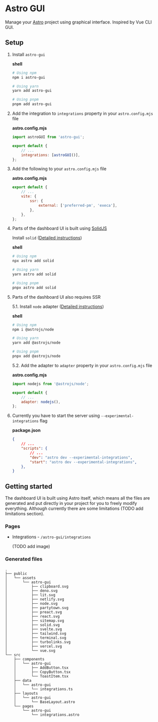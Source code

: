# Astro GUI

Manage your [Astro](https://astro.build) project using graphical interface. Inspired by Vue CLI GUI.

## Setup

1. Install `astro-gui`

    **shell**

    ```sh
    # Using npm
    npm i astro-gui

    # Using yarn
    yarn add astro-gui

    # Using pnpm
    pnpm add astro-gui
    ```

2. Add the integration to `integrations` property in your `astro.config.mjs` file

    **astro.config.mjs**

    ```js
    import astroGUI from 'astro-gui';

    export default {
        // ...
        integrations: [astroGUI()],
    };
    ```

3. Add the following to your `astro.config.mjs` file

    **astro.config.mjs**

    ```js
    export default {
        // ...
        vite: {
            ssr: {
                external: ['preferred-pm', 'execa'],
            },
        },
    };
    ```

4. Parts of the dashboard UI is built using [SolidJS](https://www.solidjs.com/)

    Install `solid` ([Detailed instructions](https://github.com/withastro/astro/tree/main/packages/integrations/solid))

    **shell**

    ```sh
    # Using npm
    npx astro add solid

    # Using yarn
    yarn astro add solid

    # Using pnpm
    pnpx astro add solid
    ```

5. Parts of the dashboard UI also requires SSR

    5.1. Install `node` adapter ([Detailed instructions](https://github.com/withastro/astro/tree/main/packages/integrations/node))

    **shell**

    ```sh
    # Using npm
    npm i @astrojs/node

    # Using yarn
    yarn add @astrojs/node

    # Using pnpm
    pnpx add @astrojs/node
    ```
    
    5.2. Add the adapter to `adapter` property in your `astro.config.mjs` file

    **astro.config.mjs**

    ```js
    import nodejs from '@astrojs/node';

    export default {
        // ...
        adapter: nodejs(),
    };
    ```

6. Currently you have to start the server using `--experimental-integrations` flag

    **package.json**

    ```json
    {
        // ...
        "scripts": {
            // ...
            "dev": "astro dev --experimental-integrations",
            "start": "astro dev --experimental-integrations",
        },
    }
    ```

## Getting started

The dashboard UI is built using Astro itself, which means all the files are generated and put directly in your project for you to freely modify everything. Although currently there are some limitations (TODO add limitations section).

### Pages

* Integrations - `/astro-gui/integrations`

    (TODO add image)

### Generated files

```
.
├── public
│   └── assets
│       └── astro-gui
│           ├── clipboard.svg
│           ├── deno.svg
│           ├── lit.svg
│           ├── netlify.svg
│           ├── node.svg
│           ├── partytown.svg
│           ├── preact.svg
│           ├── react.svg
│           ├── sitemap.svg
│           ├── solid.svg
│           ├── svelte.svg
│           ├── tailwind.svg
│           ├── terminal.svg
│           ├── turbolinks.svg
│           ├── vercel.svg
│           └── vue.svg
└── src
    ├── components
    │   └── astro-gui
    │       ├── AddButton.tsx
    │       ├── CopyButton.tsx
    │       └── ToastItem.tsx
    ├── data
    │   └── astro-gui
    │       └── integrations.ts
    ├── layouts
    │   └── astro-gui
    │       └── BaseLayout.astro
    └── pages
        └── astro-gui
            └── integrations.astro
```
